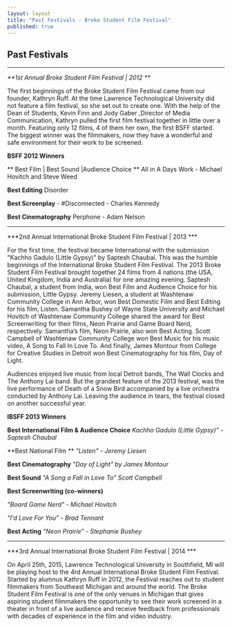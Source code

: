 ```yaml
---
layout: layout
title: "Past Festivals - Broke Student Film Festival"
published: true
---
```


## **Past Festivals**

****
_**1st Annual Broke Student Film Festival | 2012 **_

The first beginnings of the Broke Student Film Festival came from our founder, Kathryn Ruff. At the time Lawrence Technological University did not feature a film festival, so she set out to create one. With the help of the Dean of Students, Kevin Finn and Jody Gaber ,Director of Media Communication, Kathryn pulled the first film festival together in little over a month. Featuring only 12 films, 4 of them her own, the first BSFF started. The biggest winner was the filmmakers, now they have a wonderful and safe environment for their work to be screened. 

**BSFF 2012 Winners**




**  Best Film | Best Sound |Audience Choice   **
 All in A Days Work - Michael Hovitch and Steve Weed 


**Best Editing**
 Disorder



**Best Screenplay**  - #Disconnected - Charles Kennedy



**Best Cinematography** 
Perphone - Adam Nelson








****
***2nd Annual International Broke Student Film Festival | 2013 ***



For the first time, the festival became International with the submission "Kachho Gadulo (Little Gypsy)"  by Saptesh Chaubal. This was the humble beginnings of the International Broke Student Film Festival. The 2013 Broke Student Film Festival brought together 24 films from 4 nations (the USA, United Kingdom, India and Australia) for one amazing evening.  Saptesh Chaubal, a student from India, won Best Film and Audience Choice for his submission, Little Gypsy.  Jeremy Liesen, a student at Washtenaw Community College in Ann Arbor, won Best Domestic Film and Best Editing for his film, Listen.  Samantha Bushey of Wayne State University and Michael Hovitch of Washtenaw Community College shared the award for Best Screenwriting for their films, Neon Prairie and Game Board Nerd, respectively.  Samantha’s film, Neon Prairie, also won Best Acting.  Scott Campbell of Washtenaw Community College won Best Music for his music video, A Song to Fall In Love To.  And finally, James Montour from College for Creative Studies in Detroit won Best Cinematography for his film, Day of Light. 

Audiences enjoyed live music from local Detroit bands, The Wall Clocks and The Anthony Lai band. But the grandest feature of the 2013 festival, was the live performance of Death of a Snow Bird accompanied by a live orchestra conducted by Anthony Lai. Leaving the audience in tears, the festival closed on another successful year. 


**IBSFF 2013 Winners**



**Best International Film & Audience Choice**
_Kachho Gadulo (Little Gypsy)" - Saptesh Chaubal_




**Best National Film **
_"Listen" - Jeremy Liesen_





**Best Cinematography**
_"Day of Light" by James Montour_




**Best Sound**
_"A Song a Fall in Love To" Scott Campbell_




**Best Screenwriting (co-winners)**

_"Board Game Nerd" - Michael Hovitch_


_"I'd Love For You" - Brad Tennant_



**Best Acting**
_"Neon Prairie" - Stephanie Bushey_



****
***3rd Annual International Broke Student Film Festival | 2014 ***




On April 25th, 2015, Lawrence Technological University in Southfield, MI will be playing host to the 4rd Annual International Broke Student Film Festival.  Started by alumnus Kathryn Ruff in 2012, the Festival reaches out to student filmmakers from Southeast Michigan and around the world.  The Broke Student Film Festival is one of the only venues in Michigan that gives aspiring student filmmakers the opportunity to see their work screened in a theater in front of a live audience and receive feedback from professionals with decades of experience in the film and video industry.